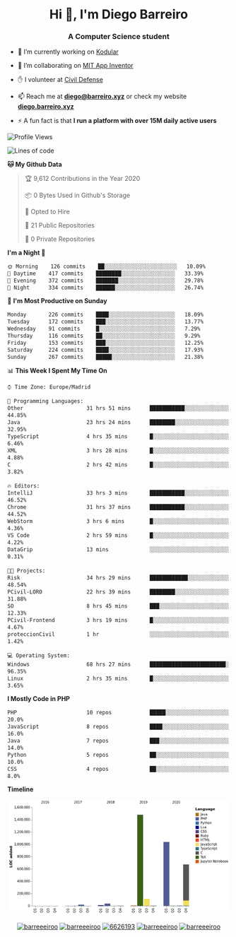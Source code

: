 <h1 align="center">Hi 👋, I'm Diego Barreiro</h1>
<h3 align="center">A Computer Science student</h3>

- 🔭 I’m currently working on [Kodular](https://www.kodular.io)

- 👯 I’m collaborating on [MIT App Inventor](https://github.com/mit-cml/appinventor-sources)

- ✋ I volunteer at [Civil Defense](https://proteccioncivil.sdc.gal)

- 📫 Reach me at **diego@barreiro.xyz** or check my website **[diego.barreiro.xyz](https://diego.barreiro.xyz)**

- ⚡ A fun fact is that **I run a platform with over 15M daily active users**

<!--START_SECTION:waka-->
![Profile Views](http://img.shields.io/badge/Profile%20Views-18-blue)

![Lines of code](https://img.shields.io/badge/From%20Hello%20World%20I%27ve%20Written-3.4%20million%20lines%20of%20code-blue)

**🐱 My Github Data** 

> 🏆 9,612 Contributions in the Year 2020
 > 
> 📦 0 Bytes Used in Github's Storage 
 > 
> 💼 Opted to Hire
 > 
> 📜 21 Public Repositories 
 > 
> 🔑 0 Private Repositories  
 > 
**I'm a Night 🦉** 

```text
🌞 Morning    126 commits    ██░░░░░░░░░░░░░░░░░░░░░░░   10.09% 
🌆 Daytime    417 commits    ████████░░░░░░░░░░░░░░░░░   33.39% 
🌃 Evening    372 commits    ███████░░░░░░░░░░░░░░░░░░   29.78% 
🌙 Night      334 commits    ██████░░░░░░░░░░░░░░░░░░░   26.74%

```
📅 **I'm Most Productive on Sunday** 

```text
Monday       226 commits    ████░░░░░░░░░░░░░░░░░░░░░   18.09% 
Tuesday      172 commits    ███░░░░░░░░░░░░░░░░░░░░░░   13.77% 
Wednesday    91 commits     █░░░░░░░░░░░░░░░░░░░░░░░░   7.29% 
Thursday     116 commits    ██░░░░░░░░░░░░░░░░░░░░░░░   9.29% 
Friday       153 commits    ███░░░░░░░░░░░░░░░░░░░░░░   12.25% 
Saturday     224 commits    ████░░░░░░░░░░░░░░░░░░░░░   17.93% 
Sunday       267 commits    █████░░░░░░░░░░░░░░░░░░░░   21.38%

```


📊 **This Week I Spent My Time On** 

```text
⌚︎ Time Zone: Europe/Madrid

💬 Programming Languages: 
Other                    31 hrs 51 mins      ███████████░░░░░░░░░░░░░░   44.85% 
Java                     23 hrs 24 mins      ████████░░░░░░░░░░░░░░░░░   32.95% 
TypeScript               4 hrs 35 mins       █░░░░░░░░░░░░░░░░░░░░░░░░   6.46% 
XML                      3 hrs 28 mins       █░░░░░░░░░░░░░░░░░░░░░░░░   4.88% 
C                        2 hrs 42 mins       █░░░░░░░░░░░░░░░░░░░░░░░░   3.82%

🔥 Editors: 
IntelliJ                 33 hrs 3 mins       ███████████░░░░░░░░░░░░░░   46.52% 
Chrome                   31 hrs 37 mins      ███████████░░░░░░░░░░░░░░   44.52% 
WebStorm                 3 hrs 6 mins        █░░░░░░░░░░░░░░░░░░░░░░░░   4.36% 
VS Code                  2 hrs 59 mins       █░░░░░░░░░░░░░░░░░░░░░░░░   4.22% 
DataGrip                 13 mins             ░░░░░░░░░░░░░░░░░░░░░░░░░   0.31%

🐱‍💻 Projects: 
Risk                     34 hrs 29 mins      ████████████░░░░░░░░░░░░░   48.54% 
PCivil-LORO              22 hrs 39 mins      ████████░░░░░░░░░░░░░░░░░   31.88% 
SO                       8 hrs 45 mins       ███░░░░░░░░░░░░░░░░░░░░░░   12.33% 
PCivil-Frontend          3 hrs 19 mins       █░░░░░░░░░░░░░░░░░░░░░░░░   4.67% 
proteccionCivil          1 hr                ░░░░░░░░░░░░░░░░░░░░░░░░░   1.42%

💻 Operating System: 
Windows                  68 hrs 27 mins      ████████████████████████░   96.35% 
Linux                    2 hrs 35 mins       █░░░░░░░░░░░░░░░░░░░░░░░░   3.65%

```

**I Mostly Code in PHP** 

```text
PHP                      10 repos            █████░░░░░░░░░░░░░░░░░░░░   20.0% 
JavaScript               8 repos             ████░░░░░░░░░░░░░░░░░░░░░   16.0% 
Java                     7 repos             ███░░░░░░░░░░░░░░░░░░░░░░   14.0% 
Python                   5 repos             ██░░░░░░░░░░░░░░░░░░░░░░░   10.0% 
CSS                      4 repos             ██░░░░░░░░░░░░░░░░░░░░░░░   8.0%

```


**Timeline**

![Chart not found](https://raw.githubusercontent.com/barreeeiroo/barreeeiroo/master/charts/bar_graph.png) 


<!--END_SECTION:waka-->

<p align="center">
<a href="https://twitter.com/barreeeiroo" target="blank"><img align="center" src="https://cdn.jsdelivr.net/npm/simple-icons@3.0.1/icons/twitter.svg" alt="barreeeiroo" height="20" width="20" /></a>
<a href="https://linkedin.com/in/barreeeiroo" target="blank"><img align="center" src="https://cdn.jsdelivr.net/npm/simple-icons@3.0.1/icons/linkedin.svg" alt="barreeeiroo" height="20" width="20" /></a>
<a href="https://stackoverflow.com/users/6626193" target="blank"><img align="center" src="https://cdn.jsdelivr.net/npm/simple-icons@3.0.1/icons/stackoverflow.svg" alt="6626193" height="20" width="20" /></a>
<a href="https://fb.com/barreeeiroo" target="blank"><img align="center" src="https://cdn.jsdelivr.net/npm/simple-icons@3.0.1/icons/facebook.svg" alt="barreeeiroo" height="20" width="20" /></a>
<a href="https://instagram.com/barreeeiroo" target="blank"><img align="center" src="https://cdn.jsdelivr.net/npm/simple-icons@3.0.1/icons/instagram.svg" alt="barreeeiroo" height="20" width="20" /></a>
</p>
